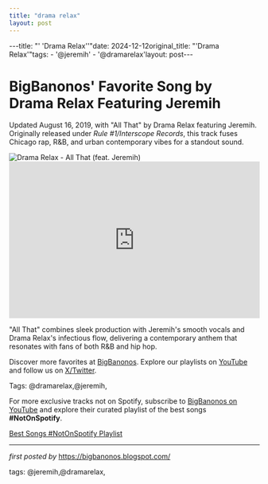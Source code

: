 ```yaml
---
title: "drama relax"
layout: post
---
```

---title: "' 'Drama Relax''"date: 2024-12-12original_title: "'Drama Relax'"tags:  - '@jeremih'  - '@dramarelax'layout: post---<!-- Post Title --><h1 >BigBanonos' Favorite Song by Drama Relax Featuring Jeremih</h1> <!-- Introductory Text --><p >Updated August 16, 2019, with "All That" by Drama Relax featuring Jeremih. Originally released under *Rule #1/Interscope Records*, this track fuses Chicago rap, R&B, and urban contemporary vibes for a standout sound.</p> <!-- Featured Image --><div > <img src="https://is1-ssl.mzstatic.com/image/thumb/Music113/v4/ed/97/02/ed970299-b4c2-0f69-772b-c1485dd77c8d/19UMGIM72581.rgb.jpg/1200x1200bf-60.jpg" alt="Drama Relax - All That (feat. Jeremih)" /></div> <!-- YouTube Video Embed --><div > <iframe width="100%" height="315" src="https://www.youtube.com/embed/9_8glUwFAXM" title="Drama Relax - All That (ft. Jeremih) [Official Music Video]" frameborder="0" allow="accelerometer; autoplay; clipboard-write; encrypted-media; gyroscope; picture-in-picture; web-share" referrerpolicy="strict-origin-when-cross-origin" allowfullscreen></iframe></div> <!-- Song Information --><div > <p>"All That" combines sleek production with Jeremih's smooth vocals and Drama Relax's infectious flow, delivering a contemporary anthem that resonates with fans of both R&B and hip hop.</p></div> <!-- Footer Links --><div > <p>Discover more favorites at <a href="https://bigbanonos.blogspot.com/" target="_blank">BigBanonos</a>. Explore our playlists on <a href="https://www.youtube.com/@BigBanonos" target="_blank">YouTube</a> and follow us on <a href="https://x.com/bigbanonos" target="_blank">X/Twitter</a>.</p></div> <!-- Tags --><p >Tags: @dramarelax,@jeremih,</p><!--Subscribe and Playlist Links--><div>    <p>For more exclusive tracks not on Spotify, subscribe to <a href="https://www.youtube.com/@BigBanonos" target="_blank">BigBanonos on YouTube</a> and explore their curated playlist of the best songs <strong>#NotOnSpotify</strong>.</p>    <p><a href="https://www.youtube.com/playlist?list=PLtuNtuTatqI0kFahUCbtbfenC_ET5O_tr" target="_blank">Best Songs #NotOnSpotify Playlist<br /></a></p></div><hr /><p><em>first posted by</em> <a href="https://bigbanonos.blogspot.com/" rel="noopener" target="_new">https://bigbanonos.blogspot.com/</a></p><p>tags: @jeremih,@dramarelax,</p>